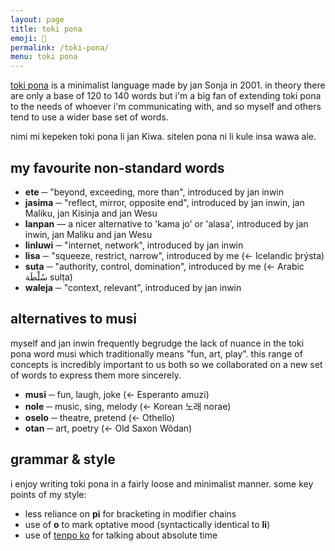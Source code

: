 ```yaml
---
layout: page
title: toki pona
emoji: 🌱
permalink: /toki-pona/
menu: toki pona
---
```

[toki pona](https://tokipona.org/) is a minimalist language made by jan Sonja in 2001.
in theory there are only a base of 120 to 140 words but i'm a big fan of extending toki pona to the needs of whoever i'm communicating with, and so myself and others tend to use a wider base set of words.

nimi mi kepeken toki pona li jan Kiwa. sitelen pona ni li kule insa wawa ale.

## my favourite non-standard words
* **ete** ─ "beyond, exceeding, more than", introduced by jan inwin
* **jasima** ─ "reflect, mirror, opposite end", introduced by jan inwin, jan Maliku, jan Kisinja and jan Wesu
* **lanpan** — a nicer alternative to 'kama jo' or 'alasa', introduced by jan inwin, jan Maliku and jan Wesu
* **linluwi** ─ "internet, network", introduced by jan inwin
* **lisa** ─ "squeeze, restrict, narrow", introduced by me (← Icelandic þrýsta)
* **suta** ─ "authority, control, domination", introduced by me (← Arabic سُلْطَة sulṭa)
* **waleja** ─ "context, relevant", introduced by jan inwin

## alternatives to musi
myself and jan inwin frequently begrudge the lack of nuance in the toki pona word musi which traditionally means "fun, art, play". this range of concepts is incredibly important to us both so we collaborated on a new set of words to express them more sincerely.

* **musi** ─ fun, laugh, joke (← Esperanto amuzi)
* **nole** ─ music, sing, melody (← Korean 노래 norae)
* **oselo** ─ theatre, pretend (← Othello)
* **otan** ─ art, poetry (← Old Saxon Wôdan)

## grammar & style
i enjoy writing toki pona in a fairly loose and minimalist manner. some key points of my style:

* less reliance on **pi** for bracketing in modifier chains
* use of **o** to mark optative mood (syntactically identical to **li**)
* use of <a href="/time">tenpo ko</a> for talking about absolute time